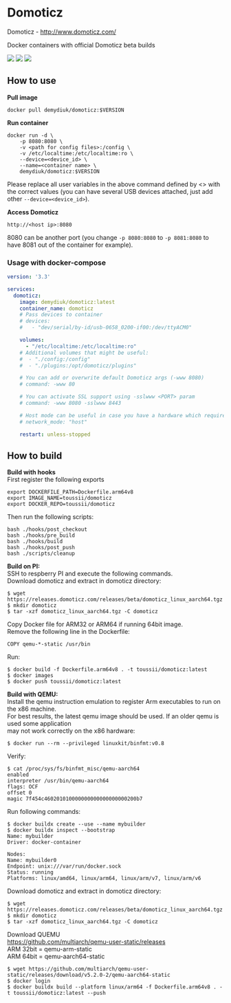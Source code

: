 Domoticz
======
Domoticz - http://www.domoticz.com/

Docker containers with official Domoticz beta builds

[![](https://images.microbadger.com/badges/image/demydiuk/domoticz.svg)](https://microbadger.com/images/demydiuk/domoticz "Get your own image badge on microbadger.com")
[![](https://images.microbadger.com/badges/version/demydiuk/domoticz.svg)](https://microbadger.com/images/demydiuk/domoticz "Get your own version badge on microbadger.com")
[![](https://images.microbadger.com/badges/license/demydiuk/domoticz.svg)](https://microbadger.com/images/demydiuk/domoticz "Get your own license badge on microbadger.com")
## How to use

**Pull image**

```
docker pull demydiuk/domoticz:$VERSION
```

**Run container**

```
docker run -d \
    -p 8080:8080 \
    -v <path for config files>:/config \
    -v /etc/localtime:/etc/localtime:ro \
    --device=<device_id> \
    --name=<container name> \ 
    demydiuk/domoticz:$VERSION
```

Please replace all user variables in the above command defined by <> with the correct values (you can have several USB devices attached, just add other `--device=<device_id>`).

**Access Domoticz**

```
http://<host ip>:8080
```

8080 can be another port (you change `-p 8080:8080` to `-p 8081:8080` to have 8081 out of the container for example).

### Usage with docker-compose

```yaml
version: '3.3'

services:
  domoticz:
    image: demydiuk/domoticz:latest
    container_name: domoticz
    # Pass devices to container
    # devices:
    #   - "dev/serial/by-id/usb-0658_0200-if00:/dev/ttyACM0"

    volumes:
      - "/etc/localtime:/etc/localtime:ro"
    # Additional volumes that might be useful:
    #  - "./config:/config"
    #  - "./plugins:/opt/domoticz/plugins"

    # You can add or overwrite default Domoticz args (-www 8080)
    # command: -www 80

    # You can activate SSL support using -sslwww <PORT> param
    # command: -www 8080 -sslwww 8443

    # Host mode can be useful in case you have a hardware which requires host network access
    # network_mode: "host"

    restart: unless-stopped
```
## How to build

**Build with hooks**  
First register the following exports
```
export DOCKERFILE_PATH=Dockerfile.arm64v8
export IMAGE_NAME=toussii/domoticz
export DOCKER_REPO=toussii/domoticz
```
Then run the following scripts:
```
bash ./hooks/post_checkout
bash ./hooks/pre_build
bash ./hooks/build
bash ./hooks/post_push
bash ./scripts/cleanup
```
**Build on PI:**  
SSH to respberry PI and execute the following commands.  
Download domoticz and extract in domoticz directory:  
```
$ wget https://releases.domoticz.com/releases/beta/domoticz_linux_aarch64.tgz
$ mkdir domoticz
$ tar -xzf domoticz_linux_aarch64.tgz -C domoticz
```
Copy Docker file for ARM32 or ARM64 if running 64bit image.  
Remove the following line in the Dockerfile:  
```
COPY qemu-*-static /usr/bin  
```
Run:  
```
$ docker build -f Dockerfile.arm64v8 . -t toussii/domoticz:latest
$ docker images
$ docker push toussii/domoticz:latest
```
**Build with QEMU:**  
Install the qemu instruction emulation to register Arm executables to run on the x86 machine.  
For best results, the latest qemu image should be used. If an older qemu is used some application  
may not work correctly on the x86 hardware:  
```
$ docker run --rm --privileged linuxkit/binfmt:v0.8
```
Verify:  
```
$ cat /proc/sys/fs/binfmt_misc/qemu-aarch64
enabled
interpreter /usr/bin/qemu-aarch64
flags: OCF
offset 0
magic 7f454c460201010000000000000000000200b7
```
Run following commands:  
```
$ docker buildx create --use --name mybuilder
$ docker buildx inspect --bootstrap
Name: mybuilder
Driver: docker-container

Nodes:
Name: mybuilder0
Endpoint: unix:///var/run/docker.sock
Status: running
Platforms: linux/amd64, linux/arm64, linux/arm/v7, linux/arm/v6
```
Download domoticz and extract in domoticz directory:  
```
$ wget https://releases.domoticz.com/releases/beta/domoticz_linux_aarch64.tgz
$ mkdir domoticz
$ tar -xzf domoticz_linux_aarch64.tgz -C domoticz
```

Download QUEMU  
https://github.com/multiarch/qemu-user-static/releases  
ARM 32bit = qemu-arm-static  
ARM 64bit = qemu-aarch64-static  
```
$ wget https://github.com/multiarch/qemu-user-static/releases/download/v5.2.0-2/qemu-aarch64-static
$ docker login
$ docker buildx build --platform linux/arm64 -f Dockerfile.arm64v8 . -t toussii/domoticz:latest --push
```
